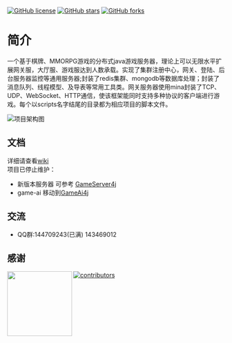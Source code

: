 [![GitHub license](https://img.shields.io/badge/license-MIT-blue.svg)](https://github.com/jzyong/game-server/blob/master/LICENSE)
[![GitHub stars](https://img.shields.io/github/stars/jzyong/game-server?style=social)](https://github.com/jzyong/game-server/stargazers)
[![GitHub forks](https://img.shields.io/github/forks/jzyong/game-server?style=social)](https://github.com/jzyong/game-server/network)

简介
====
一个基于棋牌、MMORPG游戏的分布式java游戏服务器，理论上可以无限水平扩展网关服，大厅服、游戏服达到人数承载。实现了集群注册中心，网关、登陆、后台服务器监控等通用服务器;封装了redis集群、mongodb等数据库处理；封装了消息队列、线程模型、及导表等常用工具类。网关服务器使用mina封装了TCP、UDP、WebSocket、HTTP通信，使该框架能同时支持多种协议的客户端进行游戏。每个以scripts名字结尾的目录都为相应项目的脚本文件。

![项目架构图](https://raw.githubusercontent.com/jzyong/game-server/master/game-config/src/main/resources/image/server-architecture.jpg)

文档
---------

详细请查看[wiki](https://github.com/jzyong/game-server/wiki)  
项目已停止维护：
* 新版本服务器 可参考 [GameServer4j](https://github.com/jzyong/GameServer4j)  
* game-ai 移动到[GameAi4j](https://github.com/jzyong/GameAi4j)  

交流
---------

* QQ群:144709243(已满)	 143469012


感谢
---------
<img src="https://resources.jetbrains.com/storage/products/company/brand/logos/jb_beam.png" width = "150" height = "150" div align=left />

[![contributors](https://contributors-img.web.app/image?repo=jzyong/game-server)](https://github.com/jzyong/game-server/graphs/contributors)
		


